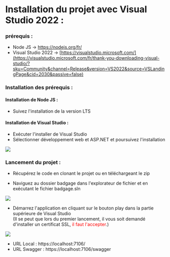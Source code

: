 Installation du projet avec Visual Studio 2022 :
=============

### prérequis : 
- Node JS -> https://nodejs.org/fr/
- Visual Studio 2022 -> [https://visualstudio.microsoft.com/](https://visualstudio.microsoft.com/fr/thank-you-downloading-visual-studio/?sku=Community&channel=Release&version=VS2022&source=VSLandingPage&cid=2030&passive=false)

### Installation des prérequis :
#### Installation de Node JS :
- Suivez l'installation de la version LTS

#### Installation de Visual Studio :
- Exécuter l'installer de Visual Studio
- Sélectionner développement web et ASP.NET et poursuivez l'installation 
<img src="https://raw.githubusercontent.com/huhulacolle/Badgage/doc/installation/Docs/img/installvs2022.png">
<br>

### Lancement du projet :
- Récupérez le code en clonant le projet ou en téléchargeant le zip <br>

- Naviguez au dossier badgage dans l'explorateur de fichier et en exécutant le fichier badgage.sln <br>
<img src="https://raw.githubusercontent.com/huhulacolle/Badgage/doc/installation/Docs/img/sln.png">

- Démarrez l'application en cliquant sur le bouton play dans la partie supérieure de Visual Studio <br>
(Il se peut que lors du premier lancement, il vous soit demandé d'installer un certificat SSL, <span style="color:red">il faut l'accepter</span>.) <br>
<img src="https://raw.githubusercontent.com/huhulacolle/Badgage/doc/installation/Docs/img/exec.png">

- URL Local : https://localhost:7106/
- URL Swagger : https://localhost:7106/swagger